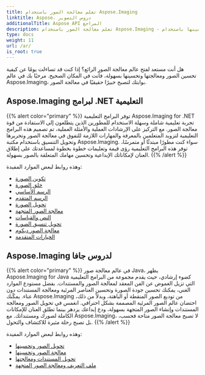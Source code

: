 ```yaml
---
title: تعلم معالجة الصور باستخدام Aspose.Imaging
linktitle: Aspose. دروس التصوير
additionalTitle: Aspose API المراجع
description: تعلم معالجة الصور باستخدام Aspose.Imaging - أتقن فن معالجة الصور وتحسينها باستخدام Aspose.Imaging. انغمس في عالم معالجة الصور المتقدمة اليوم.
type: docs
weight: 11
url: /ar/
is_root: true
---
```


هل أنت مستعد لفتح عالم معالجة الصور الرائع؟ إذا كنت قد تساءلت يومًا عن كيفية تحسين الصور ومعالجتها وتحسينها بسهولة، فأنت في المكان الصحيح. مرحبًا بك في عالم Aspose.Imaging، بوابتك لتصبح خبيرًا حقيقيًا في معالجة الصور.

## Aspose.Imaging لبرامج .NET التعليمية
{{% alert color="primary" %}}
توفر البرامج التعليمية Aspose.Imaging for .NET تجربة تعليمية شاملة وسهلة الاستخدام للمطورين الذين يتطلعون إلى الاستفادة من قوة معالجة الصور. مع التركيز على الإرشادات العملية والأمثلة العملية، تم تصميم هذه البرامج التعليمية لتزويد المتعلمين بالمعرفة والمهارات اللازمة للتفوق في معالجة الصور وتحريرها وتحويل التنسيق باستخدام مكتبة Aspose.Imaging. سواء كنت مطورًا مبتدئًا أو متمرسًا، توفر هذه البرامج التعليمية رؤى قيمة وتعليمات خطوة بخطوة لمساعدتك على إطلاق العنان لإمكاناتك الإبداعية وتحسين مهامك المتعلقة بالصور بسهولة.
{{% /alert %}}

وهذه روابط لبعض الموارد المفيدة:
 
- [تكوين الصورة](./net/image-composition/)
- [خلق الصورة](./net/image-creation/)
- [الرسم الأساسي](./net/basic-drawing/)
- [الرسم المتقدم](./net/advanced-drawing/)
- [تحويل الصورة](./net/image-transformation/)
- [معالجة الصور المتجهة](./net/vector-image-processing/)
- [النص والقياسات](./net/text-and-measurements/)
- [تحويل تنسيق الصورة](./net/image-format-conversion/)
- [معالجة الصور ديكوم](./net/dicom-image-processing/)
- [الخيارات المتقدمة](./net/advanced-features/)


## Aspose.Imaging لدروس جافا
{{% alert color="primary" %}}
في عالم معالجة صور Java، يظهر Aspose.Imaging for Java كضوء إرشادي، حيث يقدم مجموعة من البرامج التعليمية التي تزيل الغموض عن الفن المعقد لمعالجة الصور والمستندات. بفضل مستودع الموارد الغني، يمكنك تحسين جودة الصورة وتحسين العناصر المرئية ومعالجة المستندات دون عناء. يمكّنك Aspose.Imaging من توديع الصور المنقطة أو الباهتة، وبدلاً من ذلك، احتضان عالم الصور المرئية المصممة بشكل احترافي. انغمس في تحويل الصور ومعالجة المستندات وإنشاء الصور المتجهة بسهولة، ودع إبداعك يزدهر بينما تطلق العنان للإمكانات الكاملة لصورك ومستنداتك. مع Aspose.Imaging، لا تصبح معالجة الصور متاحة فحسب، بل تصبح رحلة مثيرة للاكتشاف والتحول.
{{% /alert %}}

وهذه روابط لبعض الموارد المفيدة:
 
- [تحويل الصور وتحسينها](./java/image-conversion-and-optimization/)
- [معالجة الصور وتحسينها](./java/image-processing-and-enhancement/)
- [تحويل المستندات ومعالجتها](./java/document-conversion-and-processing/)
- [ملف التعريف ومعالجة الصور المتجهة](./java/metafile-and-vector-image-handling/)

